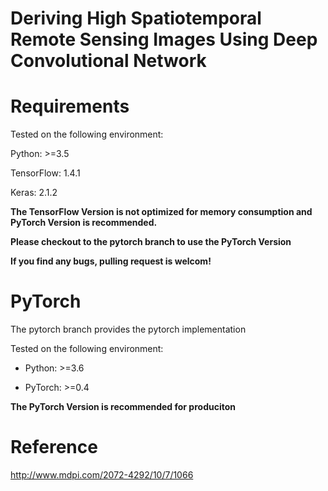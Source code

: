 # Deriving High Spatiotemporal Remote Sensing Images Using Deep Convolutional Network

# Requirements

Tested on the following environment:

Python: >=3.5

TensorFlow: 1.4.1

Keras: 2.1.2

**The TensorFlow Version is not optimized for memory consumption and PyTorch Version is recommended.**

**Please checkout to the pytorch branch to use the PyTorch Version**

**If you find any bugs, pulling request is welcom!**

# PyTorch

The pytorch branch provides the pytorch implementation

Tested on the following environment:

- Python: >=3.6

- PyTorch: >=0.4

**The PyTorch Version is recommended for produciton**

# Reference

http://www.mdpi.com/2072-4292/10/7/1066

